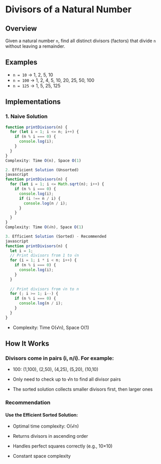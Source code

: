 # Divisors of a Natural Number

## Overview
Given a natural number `n`, find all distinct divisors (factors) that divide `n` without leaving a remainder.

## Examples
- `n = 10` → 1, 2, 5, 10
- `n = 100` → 1, 2, 4, 5, 10, 20, 25, 50, 100  
- `n = 125` → 1, 5, 25, 125

## Implementations

### 1. Naive Solution
```javascript
function printDivisors(n) {
  for (let i = 1; i <= n; i++) {
    if (n % i === 0) {
      console.log(i);
    }
  }
}
Complexity: Time O(n), Space O(1)

2. Efficient Solution (Unsorted)
javascript
function printDivisors(n) {
  for (let i = 1; i <= Math.sqrt(n); i++) {
    if (n % i === 0) {
      console.log(i);
      if (i !== n / i) {
        console.log(n / i);
      }
    }
  }
}
Complexity: Time O(√n), Space O(1)

3. Efficient Solution (Sorted) - Recommended
javascript
function printDivisors(n) {
  let i = 1;
  // Print divisors from 1 to √n
  for (i = 1; i * i < n; i++) {
    if (n % i === 0) {
      console.log(i);
    }
  }
  
  // Print divisors from √n to n
  for (; i >= 1; i--) {
    if (n % i === 0) {
      console.log(n / i);
    }
  }
}
```
- Complexity: Time O(√n), Space O(1)

## How It Works
### Divisors come in pairs (i, n/i). For example:

- 100: (1,100), (2,50), (4,25), (5,20), (10,10)

- Only need to check up to √n to find all divisor pairs

- The sorted solution collects smaller divisors first, then larger ones

### Recommendation
#### Use the Efficient Sorted Solution:

- Optimal time complexity: O(√n)

- Returns divisors in ascending order

- Handles perfect squares correctly (e.g., 10×10)

- Constant space complexity